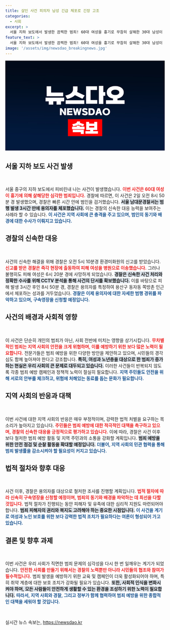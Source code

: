 ```yaml
---
title: 살인 사건 피의자 남성 긴급 체포로 긴장 고조
categories:
  - 사회
excerpt: >
  서울 지하 보도에서 발생한 끔찍한 범죄! 60대 여성을 흉기로 무참히 살해한 30대 남성이 경찰에 붙잡혔습니다. 사건의 전말과 범행 동기는? 클릭해 더 알아보세요!
feature_text: >
  서울 지하 보도에서 발생한 끔찍한 범죄! 60대 여성을 흉기로 무참히 살해한 30대 남성이 경찰에 붙잡혔습니다. 사건의 전말과 범행 동기는? 클릭해 더 알아보세요!
image: '/assets/img/newsdao_breakingnews.jpg'
---
```


<p><img src="/assets/img/newsdao_breakingnews.jpg" alt="implanttips 속보" /></p>

<h2 data-ke-size="size26">서울 지하 보도 사건 발생</h2>

<p data-ke-size="size16">&nbsp;</p>

<p>서울 중구의 지하 보도에서 피비린내 나는 사건이 발생했습니다. <b><span style="color: #ee2323;">이번 사건은 60대 여성이 흉기에 의해 살해당한 심각한 범죄입니다.</span></b> 경찰에 따르면, 이 사건은 2일 오전 8시 50분 경 발생했으며, 경찰은 빠른 시간 안에 범인을 검거했습니다. <b><span style="background-color: #21538527;">서울 남대문경찰서는 범행 발생 3시간 만에 용의자를 체포했습니다.</span></b> 이는 경찰의 신속한 대응 능력을 보여주는 사례라 할 수 있습니다. <b><span style="color: #1a5490;">이 사건은 지역 사회에 큰 충격을 주고 있으며, 범인의 동기와 배경에 대한 수사가 이뤄지고 있습니다.</span></b></p>

<h2 data-ke-size="size26">경찰의 신속한 대응</h2>

<p data-ke-size="size16">&nbsp;</p>

<p>사건의 신속한 해결을 위해 경찰은 오전 5시 10분경 환경미화원의 신고를 받았습니다. <b><span style="color: #ee2323;">신고를 받은 경찰은 즉각 현장에 출동하여 피해 여성을 병원으로 이송했습니다.</span></b> 그러나 불행히도 피해 여성은 6시 20분 경에 사망하게 되었습니다. <b><span style="background-color: #21538527;">경찰은 신속한 사건 처리와 정확한 수사를 위해 CCTV 분석을 통해 사건의 단서를 확보했습니다.</span></b> 이를 바탕으로 피해 발생 3시간 후인 8시 50분 경, 경찰은 용의자를 특정하여 용산구 동자동 쪽방촌 인근에서 체포하는 성과를 거두었습니다. <b><span style="color: #1a5490;">경찰은 이제 용의자에 대한 자세한 범행 경위를 파악하고 있으며, 구속영장을 신청할 예정입니다.</span></b></p>

<h2 data-ke-size="size26">사건의 배경과 사회적 영향</h2>

<p data-ke-size="size16">&nbsp;</p>

<p>이 사건은 단순히 개인의 범죄가 아닌, 사회 전반에 미치는 영향을 상기시킵니다. <b><span style="color: #ee2323;">무차별적인 범죄는 지역 사회의 안전을 크게 위협하며, 이를 예방하기 위한 보다 많은 노력이 필요합니다.</span></b> 전문가들은 범죄 예방을 위한 다양한 방안을 제안하고 있으며, 시민들의 경각심도 함께 높아져야 한다고 강조합니다. <b><span style="background-color: #21538527;">특히, 여성과 노년층을 대상으로 한 범죄가 증가하는 현실은 우리 사회의 큰 문제로 대두되고 있습니다.</span></b> 이러한 사건들이 반복되지 않도록 각종 범죄 예방 캠페인과 정책적 노력이 절실히 필요합니다. <b><span style="color: #1a5490;">지역 주민들도 안전을 위해 서로의 안부를 체크하고, 위험에 처해있는 동료를 돕는 문화가 필요합니다.</span></b></p>

<h2 data-ke-size="size26">지역 사회의 반응과 대책</h2>

<p data-ke-size="size16">&nbsp;</p>

<p>이번 사건에 대한 지역 사회의 반응은 매우 부정적이며, 강력한 법적 처벌을 요구하는 목소리가 높아지고 있습니다. <b><span style="color: #ee2323;">주민들은 범죄 예방에 대한 적극적인 대책을 촉구하고 있으며, 경찰의 신속한 대응을 긍정적으로 평가하고 있습니다.</span></b> 이에 따라, 경찰은 사건 이후 보다 철저한 범죄 예방 활동 및 지역 주민과의 소통을 강화할 계획입니다. <b><span style="background-color: #21538527;">범죄 예방을 위한 안전 점검 및 순찰 활동을 확대할 예정입니다.</span></b> <b><span style="color: #1a5490;">더불어, 지역 사회의 민관 협력을 통해 범죄 발생률을 감소시켜야 할 필요성이 커지고 있습니다.</span></b></p>

<h2 data-ke-size="size26">법적 절차와 향후 대응</h2>

<p data-ke-size="size16">&nbsp;</p>

<p>사건 이후, 경찰은 용의자를 대상으로 철저한 조사를 진행할 계획입니다. <b><span style="color: #ee2323;">법적 절차에 따라 신속히 구속영장을 신청할 예정이며, 범죄의 동기와 배경을 파악하는 데 최선을 다할 것입니다.</span></b> 법적 절차가 진행되는 동안 피해자 및 유족에 대한 심리적 지원도 마련되어야 합니다. <b><span style="background-color: #21538527;">범죄 피해자의 권리와 복지도 고려해야 하는 중요한 시점입니다.</span></b> <b><span style="color: #1a5490;">이 사건을 계기로 여성과 노인 보호를 위한 보다 강력한 법적 조치가 필요하다는 여론이 형성되어 가고 있습니다.</span></b></p>

<h2 data-ke-size="size26">결론 및 향후 과제</h2>

<p data-ke-size="size16">&nbsp;</p>

<p>이번 사건은 우리 사회가 직면한 범죄 문제의 심각성을 다시 한 번 일깨우는 계기가 되었습니다. <b><span style="color: #ee2323;">안전한 사회를 만들기 위해서는 경찰의 노력뿐만 아니라 시민들의 협조와 참여가 필수적입니다.</span></b> 범죄 발생을 예방하기 위한 교육 및 캠페인이 더욱 활성화되어야 하며, 특히 취약 계층에 대한 보호 조치가 강화될 필요가 있습니다. <b><span style="background-color: #21538527;">또한, 사회적 인식을 변화시켜야 하며, 모든 사람들이 안전하게 생활할 수 있는 환경을 조성하기 위한 노력이 필요합니다.</span></b> <b><span style="color: #1a5490;">따라서, 지역 사회와 경찰, 그리고 정부가 함께 협력하여 범죄 예방을 위한 종합적인 대책을 세워야 할 것입니다.</span></b></p>

<p data-ke-size="size16">&nbsp;</p>
실시간 뉴스 속보는, <a href="https://newsdao.kr" rel="dofollow">https://newsdao.kr</a>


